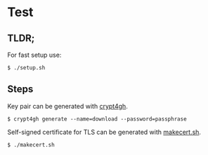 # Test

## TLDR;

For fast setup use:
```
$ ./setup.sh
```

## Steps
Key pair can be generated with [crypt4gh](https://github.com/elixir-oslo/crypt4gh).
```
$ crypt4gh generate --name=download --password=passphrase
```

Self-signed certificate for TLS can be generated with [makecert.sh](makecert.sh).
```
$ ./makecert.sh
```
